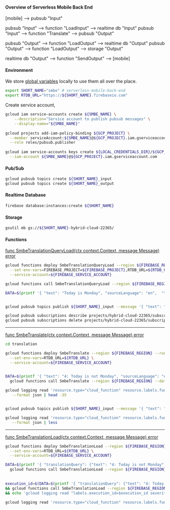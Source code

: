#### Overview of Serverless Mobile Back End

[mobile] --> pubsub "Input"

pubsub "Input" --> function "LoadInput" --> realtime db "Input"
pubsub "Input" --> function "Translate" --> pubsub "Output"


pubsub "Output" --> function "LoadOutput" --> realtime db "Output"
pubsub "Output" --> function "LoadOutput" --> storage "Output"

realtime db "Output" --> function "SendOutput" --> [mobile]

#### Environment

We store [global variables](../ENV.md) locally to use them all over the place.

```bash
export SHORT_NAME="smbe" # serverless-mobile-back-end
export RTDB_URL="https://${SHORT_NAME}.firebaseio.com"
```



Create service account, 
```bash
gcloud iam service-accounts create ${SMBE_NAME} \
    --description="Service account to publish pubsub messages" \
    --display-name="${SMBE_NAME}"
    
gcloud projects add-iam-policy-binding ${GCP_PROJECT} \
  --member serviceAccount:${SMBE_NAME}@${GCP_PROJECT}.iam.gserviceaccount.com \
  --role roles/pubsub.publisher
    
gcloud iam service-accounts keys create ${LOCAL_CREDENTIALS_DIR}/${GCP_PROJECT}-${SMBE_NAME}.json \
  --iam-account ${SMBE_NAME}@${GCP_PROJECT}.iam.gserviceaccount.com
 ``` 

#### Pub/Sub

```bash
gcloud pubsub topics create ${SHORT_NAME}_input
gcloud pubsub topics create ${SHORT_NAME}_output
```

#### Realtime Database

```bash
firebase database:instances:create ${SHORT_NAME}
```

#### Storage

```bash
gsutil mb gs://${SHORT_NAME}-hybrid-cloud-22365/
```

#### Functions 


[func SmbeTranslationQueryLoad(ctx context.Context, message Message) error](./realtime-db/functions.go)

```bash
gcloud functions deploy SmbeTranslationQueryLoad --region ${FIREBASE_REGION} --runtime go111 --trigger-topic=${SHORT_NAME}_input \
  --set-env-vars=FIREBASE_PROJECT=${FIREBASE_PROJECT},RTDB_URL=${RTDB_URL} \
  --service-account=${FIREBASE_SERVICE_ACCOUNT}

gcloud functions call SmbeTranslationQueryLoad --region ${FIREBASE_REGION} --data '{}'

DATA=$(printf '{ "text": "Today is Monday", "sourceLanguage": "en",  "targetLanguage": "fr"}'|base64) && gcloud functions call SmbeTranslationQueryLoad --region ${FIREBASE_REGION} --data '{"data":"'$DATA'"}'


gcloud pubsub topics publish ${SHORT_NAME}_input --message '{ "text": "2: Tommorow is Tuesday", "sourceLanguage": "en",  "targetLanguage": "fr"}'

gcloud pubsub subscriptions describe projects/hybrid-cloud-22365/subscriptions/gcf-SmbeTranslationQueryLoad-europe-west1-${SHORT_NAME}_input
gcloud pubsub subscriptions delete projects/hybrid-cloud-22365/subscriptions/gcf-SmbeTranslationQueryLoad-europe-west1-${SHORT_NAME}_input
```
---


[func SmbeTranslate(ctx context.Context, message Message) error](./translation/functions.go)

```bash
cd translation

gcloud functions deploy SmbeTranslate --region ${FIREBASE_REGION} --runtime go111 --trigger-topic=${SHORT_NAME}_input \
  --set-env-vars=RTDB_URL=${RTDB_URL} \
  --service-account=${FIREBASE_SERVICE_ACCOUNT}


DATA=$(printf '{ "text": "4: Today is not Monday", "sourceLanguage": "en",  "targetLanguage": "fr"}'|base64) && \
  gcloud functions call SmbeTranslate --region ${FIREBASE_REGION} --data '{"data":"'$DATA'"}'
  
gcloud logging read 'resource.type="cloud_function" resource.labels.function_name="SmbeTranslate" resource.labels.region="europe-west1" severity=DEFAULT' \
   --format json | head -35


gcloud pubsub topics publish ${SHORT_NAME}_input --message '{ "text": "Tommorow is Tuesday", "sourceLanguage": "en",  "targetLanguage": "fr"}'

gcloud logging read 'resource.type="cloud_function" resource.labels.function_name="SmbeTranslate" resource.labels.region="europe-west1" severity=DEFAULT' \
   --format json | less
```

---
[func SmbeTranslationLoad(ctx context.Context, message Message) error]()

```bash
gcloud functions deploy SmbeTranslationLoad --region ${FIREBASE_REGION} --runtime go111 --trigger-topic=${SHORT_NAME}_output \
  --set-env-vars=RTDB_URL=${RTDB_URL} \
  --service-account=${FIREBASE_SERVICE_ACCOUNT}

DATA=$(printf '{ "translationQuery": {"text": "4: Today is not Monday", "sourceLanguage": "en",  "targetLanguage": "fr"},"translatedText": "tranlated", ["lalal", "lllulu"]}'|base64) && \
  gcloud functions call SmbeTranslationLoad --region ${FIREBASE_REGION} --data '{"data":"'$DATA'"}'
  
  
execution_id=$(DATA=$(printf '{ "translationQuery": {"text": "4: Today is not Monday", "sourceLanguage": "en",  "targetLanguage": "fr"},"translatedText": "tranlated", "translationErrors": ["lalal", "lllulu"] }'|base64) \
&& gcloud functions call SmbeTranslationLoad --region ${FIREBASE_REGION} --data '{"data":"'$DATA'"}' |awk -F": " '{ print $2 }') \
&& echo 'gcloud logging read "labels.execution_id=$execution_id severity=DEFAULT" | grep textPayload'
  
gcloud logging read 'resource.type="cloud_function" resource.labels.function_name="SmbeTranslationLoad" resource.labels.region="europe-west1" severity=DEFAULT labels.execution_id="0ubpxrdwm3u3"' \

```


